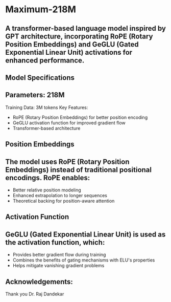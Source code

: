# Maximum-218M


## A transformer-based language model inspired by GPT architecture, incorporating RoPE (Rotary Position Embeddings) and GeGLU (Gated Exponential Linear Unit) activations for enhanced performance.

## Model Specifications

## Parameters: 218M
Training Data: 3M tokens
Key Features:
- RoPE (Rotary Position Embeddings) for better position encoding
- GeGLU activation function for improved gradient flow
- Transformer-based architecture

## Position Embeddings

## The model uses RoPE (Rotary Position Embeddings) instead of traditional positional encodings. RoPE enables:

- Better relative position modeling
- Enhanced extrapolation to longer sequences
- Theoretical backing for position-aware attention

## Activation Function

## GeGLU (Gated Exponential Linear Unit) is used as the activation function, which:

- Provides better gradient flow during training
- Combines the benefits of gating mechanisms with ELU's properties
- Helps mitigate vanishing gradient problems

## Acknowledgements:
Thank you Dr. Raj Dandekar
